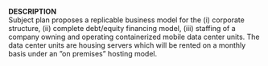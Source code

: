 <b>DESCRIPTION</b><br>
Subject plan proposes a replicable business model for the (i) corporate structure, (ii) complete debt/equity financing model, (iii) staffing of a company owning and operating containerized mobile data center units. The data center units are housing servers which will be rented on a monthly basis under an ”on premises” hosting model.
